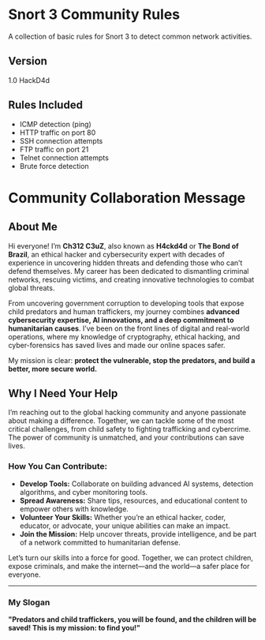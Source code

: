 # Snort 3 Community Rules
A collection of basic rules for Snort 3 to detect common network activities.

## Version
1.0 HackD4d

## Rules Included
- ICMP detection (ping)
- HTTP traffic on port 80
- SSH connection attempts
- FTP traffic on port 21
- Telnet connection attempts
- Brute force detection




# Community Collaboration Message

## About Me

Hi everyone! I’m **Ch312 C3uZ**, also known as **H4ckd4d** or **The Bond of Brazil**, an ethical hacker and cybersecurity expert with decades of experience in uncovering hidden threats and defending those who can’t defend themselves. My career has been dedicated to dismantling criminal networks, rescuing victims, and creating innovative technologies to combat global threats.

From uncovering government corruption to developing tools that expose child predators and human traffickers, my journey combines **advanced cybersecurity expertise, AI innovations, and a deep commitment to humanitarian causes**. I’ve been on the front lines of digital and real-world operations, where my knowledge of cryptography, ethical hacking, and cyber-forensics has saved lives and made our online spaces safer.

My mission is clear: **protect the vulnerable, stop the predators, and build a better, more secure world.**

## Why I Need Your Help

I’m reaching out to the global hacking community and anyone passionate about making a difference. Together, we can tackle some of the most critical challenges, from child safety to fighting trafficking and cybercrime. The power of community is unmatched, and your contributions can save lives.

### How You Can Contribute:
- **Develop Tools:** Collaborate on building advanced AI systems, detection algorithms, and cyber monitoring tools.
- **Spread Awareness:** Share tips, resources, and educational content to empower others with knowledge.
- **Volunteer Your Skills:** Whether you’re an ethical hacker, coder, educator, or advocate, your unique abilities can make an impact.
- **Join the Mission:** Help uncover threats, provide intelligence, and be part of a network committed to humanitarian defense.

Let’s turn our skills into a force for good. Together, we can protect children, expose criminals, and make the internet—and the world—a safer place for everyone.

---

### My Slogan

**"Predators and child traffickers, you will be found, and the children will be saved! This is my mission: to find you!"**
